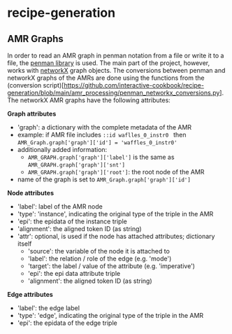 # recipe-generation


## AMR Graphs

In order to read an AMR graph in penman notation from a file or write it to a file, the [penman library](https://github.com/goodmami/penman/) is used. The main part of the project, however, works with [networkX](https://networkx.org/documentation/stable/index.html) graph objects. The conversions between penman and networkX graphs of the AMRs are done using the functions from the (conversion script)[https://github.com/interactive-cookbook/recipe-generation/blob/main/amr_processing/penman_networkx_conversions.py]. 
The networkX AMR graphs have the following attributes:


**Graph attributes**
* 'graph': a dictionary with the complete metadata of the AMR
* example: if AMR file includes `::id waflles_0_instr0 ` then `AMR_Graph.graph['graph']['id'] = 'waffles_0_instr0'`
* additionally added information: 
  * `AMR_GRAPH.graph['graph']['label']` is the same as `AMR_GRAPH.graph['graph']['snt']`
  * `AMR_GRAPH.graph['graph']['root']`: the root node of the AMR 
* name of the graph is set to `AMR_Graph.graph['graph']['id']`


**Node attributes**
* 'label': label of the AMR node
* 'type': 'instance', indicating the original type of the triple in the AMR 
* 'epi': the epidata of the instance triple
* 'alignment': the aligned token ID (as string)
* 'attr': optional, is used if the node has attached attributes; dictionary itself
  * 'source': the variable of the node it is attached to
  * 'label': the relation / role of the edge (e.g. 'mode')
  * 'target': the label / value of the attribute (e.g. 'imperative')
  * 'epi': the epi data attribute triple
  * 'alignment': the aligned token ID (as string)


**Edge attributes**
* 'label': the edge label
* 'type': 'edge', indicating the original type of the triple in the AMR
* 'epi': the epidata of the edge triple
